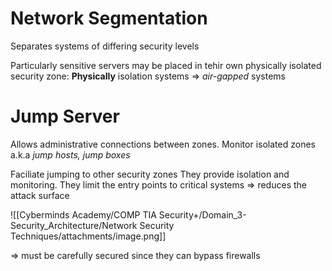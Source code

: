 # Network Segmentation
Separates systems of differing security levels

Particularly sensitive servers may be placed in tehir own physically isolated security zone:
**Physically** isolation systems => *air-gapped* systems

# Jump Server
Allows administrative connections between zones. Monitor isolated zones
a.k.a *jump hosts, jump boxes*

Faciliate jumping to other security zones
They provide isolation and monitoring. They limit the entry points to critical systems => reduces the attack surface

![[Cyberminds Academy/COMP TIA Security+/Domain_3-Security_Architecture/Network Security Techniques/attachments/image.png]]

=> must be carefully secured since they can bypass firewalls
